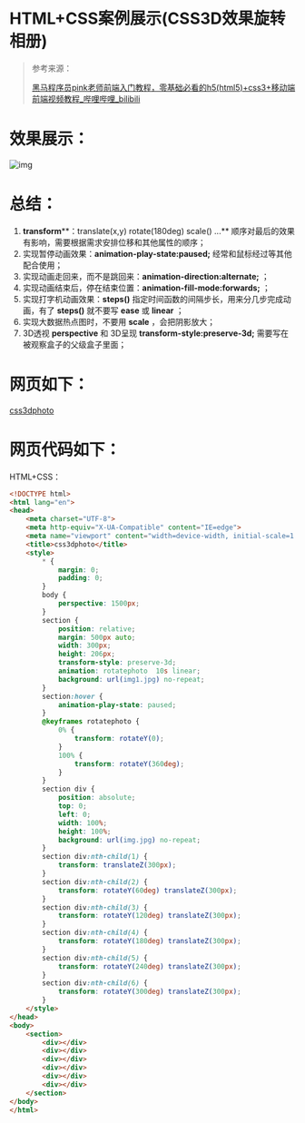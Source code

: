 # HTML+CSS案例展示(CSS3D效果旋转相册)
>  参考来源：
>
> [黑马程序员pink老师前端入门教程，零基础必看的h5(html5)+css3+移动端前端视频教程_哔哩哔哩_bilibili](https://www.bilibili.com/video/BV14J4114768?p=390&spm_id_from=pageDriver)

# 效果展示：

![img](https://img-blog.csdnimg.cn/44981bc1e2994ec5831ac02c1f83e9be.gif)

# 总结：

1. **transform****：translate(x,y) rotate(180deg) scale() ...** 顺序对最后的效果有影响，需要根据需求安排位移和其他属性的顺序；
2. 实现暂停动画效果：**animation-play-state:paused;** 经常和鼠标经过等其他配合使用；
3. 实现动画走回来，而不是跳回来：**animation-direction:alternate;** ；
4. 实现动画结束后，停在结束位置：**animation-fill-mode:forwards;** ；
5. 实现打字机动画效果：**steps()** 指定时间函数的间隔步长，用来分几步完成动画，有了 **steps()** 就不要写 **ease** 或 **linear** ；
6. 实现大数据热点图时，不要用 **scale** ，会把阴影放大；
7. 3D透视 **perspective** 和 3D呈现 **transform-style:preserve-3d;** 需要写在被观察盒子的父级盒子里面；

# 网页如下：

[css3dphoto](https://jiang-lijun.github.io/css3dphoto/)

# 网页代码如下：

HTML+CSS：

```html
<!DOCTYPE html>
<html lang="en">
<head>
    <meta charset="UTF-8">
    <meta http-equiv="X-UA-Compatible" content="IE=edge">
    <meta name="viewport" content="width=device-width, initial-scale=1.0">
    <title>css3dphoto</title>
    <style>
        * {
            margin: 0;
            padding: 0;
        }
        body {
            perspective: 1500px;
        }
        section {
            position: relative;
            margin: 500px auto;
            width: 300px;
            height: 206px;
            transform-style: preserve-3d;
            animation: rotatephoto  10s linear;
            background: url(img1.jpg) no-repeat;
        }
        section:hover {
            animation-play-state: paused;
        }
        @keyframes rotatephoto {
            0% {
                transform: rotateY(0);
            }
            100% {
                transform: rotateY(360deg);
            }
        }
        section div {
            position: absolute;
            top: 0;
            left: 0;
            width: 100%;
            height: 100%;
            background: url(img.jpg) no-repeat;
        }
        section div:nth-child(1) {
            transform: translateZ(300px);
        }
        section div:nth-child(2) {
            transform: rotateY(60deg) translateZ(300px);
        }
        section div:nth-child(3) {
            transform: rotateY(120deg) translateZ(300px);
        }
        section div:nth-child(4) {
            transform: rotateY(180deg) translateZ(300px);
        }
        section div:nth-child(5) {
            transform: rotateY(240deg) translateZ(300px);
        }
        section div:nth-child(6) {
            transform: rotateY(300deg) translateZ(300px);
        }
    </style>
</head>
<body>
    <section>
        <div></div>
        <div></div>
        <div></div>
        <div></div>
        <div></div>
        <div></div>
    </section>
</body>
</html>
```



